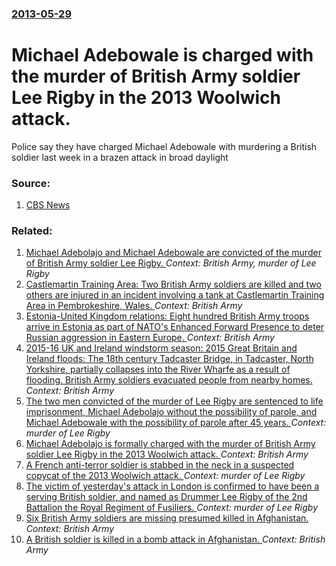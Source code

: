 ### [2013-05-29](/news/2013/05/29/index.md)

# Michael Adebowale is charged with the murder of British Army soldier Lee Rigby in the 2013 Woolwich attack. 

Police say they have charged Michael Adebowale with murdering a British soldier last week in a brazen attack in broad daylight


### Source:

1. [CBS News](http://www.cbsnews.com/8301-202_162-57586776/man-charged-in-u.k-soldiers-murder/)

### Related:

1. [Michael Adebolajo and Michael Adebowale are convicted of the murder of British Army soldier Lee Rigby. ](/news/2013/12/19/michael-adebolajo-and-michael-adebowale-are-convicted-of-the-murder-of-british-army-soldier-lee-rigby.md) _Context: British Army, murder of Lee Rigby_
2. [Castlemartin Training Area: Two British Army soldiers are killed and two others are injured in an incident involving a tank at Castlemartin Training Area in Pembrokeshire, Wales. ](/news/2017/06/14/castlemartin-training-area-two-british-army-soldiers-are-killed-and-two-others-are-injured-in-an-incident-involving-a-tank-at-castlemartin.md) _Context: British Army_
3. [Estonia-United Kingdom relations: Eight hundred British Army troops arrive in Estonia as part of NATO's Enhanced Forward Presence to deter Russian aggression in Eastern Europe. ](/news/2017/03/18/estonia-united-kingdom-relations-eight-hundred-british-army-troops-arrive-in-estonia-as-part-of-nato-s-enhanced-forward-presence-to-deter.md) _Context: British Army_
4. [2015-16 UK and Ireland windstorm season: 2015 Great Britain and Ireland floods: The 18th century Tadcaster Bridge, in Tadcaster, North Yorkshire, partially collapses into the River Wharfe as a result of flooding. British Army soldiers evacuated people from nearby homes. ](/news/2015/12/29/2015-16-uk-and-ireland-windstorm-season-2015-great-britain-and-ireland-floods-the-18th-century-tadcaster-bridge-in-tadcaster-north-yor.md) _Context: British Army_
5. [The two men convicted of the murder of Lee Rigby are sentenced to life imprisonment, Michael Adebolajo without the possibility of parole, and Michael Adebowale with the possibility of parole after 45 years. ](/news/2014/02/26/the-two-men-convicted-of-the-murder-of-lee-rigby-are-sentenced-to-life-imprisonment-michael-adebolajo-without-the-possibility-of-parole-an.md) _Context: murder of Lee Rigby_
6. [Michael Adebolajo is formally charged with the murder of British Army soldier Lee Rigby in the 2013 Woolwich attack. ](/news/2013/06/1/michael-adebolajo-is-formally-charged-with-the-murder-of-british-army-soldier-lee-rigby-in-the-2013-woolwich-attack.md) _Context: British Army_
7. [A French anti-terror soldier is stabbed in the neck in a suspected copycat of the 2013 Woolwich attack. ](/news/2013/05/25/a-french-anti-terror-soldier-is-stabbed-in-the-neck-in-a-suspected-copycat-of-the-2013-woolwich-attack.md) _Context: murder of Lee Rigby_
8. [The victim of yesterday's attack in London is confirmed to have been a serving British soldier, and named as Drummer Lee Rigby of the 2nd Battalion the Royal Regiment of Fusiliers. ](/news/2013/05/23/the-victim-of-yesterday-s-attack-in-london-is-confirmed-to-have-been-a-serving-british-soldier-and-named-as-drummer-lee-rigby-of-the-2nd-ba.md) _Context: murder of Lee Rigby_
9. [Six British Army soldiers are missing presumed killed in Afghanistan. ](/news/2012/03/7/six-british-army-soldiers-are-missing-presumed-killed-in-afghanistan.md) _Context: British Army_
10. [A British soldier is killed in a bomb attack in Afghanistan. ](/news/2011/11/9/a-british-soldier-is-killed-in-a-bomb-attack-in-afghanistan.md) _Context: British Army_
